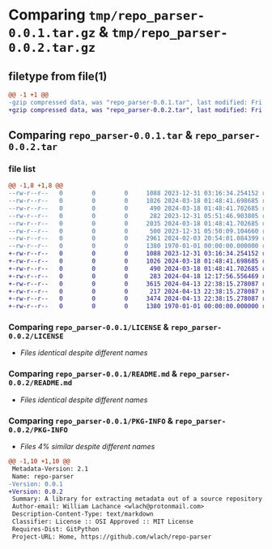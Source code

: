 # Comparing `tmp/repo_parser-0.0.1.tar.gz` & `tmp/repo_parser-0.0.2.tar.gz`

## filetype from file(1)

```diff
@@ -1 +1 @@
-gzip compressed data, was "repo_parser-0.0.1.tar", last modified: Fri Jan  1 00:00:00 2016, max compression
+gzip compressed data, was "repo_parser-0.0.2.tar", last modified: Fri Jan  1 00:00:00 2016, max compression
```

## Comparing `repo_parser-0.0.1.tar` & `repo_parser-0.0.2.tar`

### file list

```diff
@@ -1,8 +1,8 @@
--rw-r--r--   0        0        0     1088 2023-12-31 03:16:34.254152 repo_parser-0.0.1/LICENSE
--rw-r--r--   0        0        0     1026 2024-03-18 01:48:41.698685 repo_parser-0.0.1/README.md
--rw-r--r--   0        0        0      490 2024-03-18 01:48:41.702685 repo_parser-0.0.1/pyproject.toml
--rw-r--r--   0        0        0      282 2023-12-31 05:51:46.903805 repo_parser-0.0.1/repo_parser/__init__.py
--rw-r--r--   0        0        0     2035 2024-03-18 01:48:41.702685 repo_parser-0.0.1/repo_parser/filesystem.py
--rw-r--r--   0        0        0      500 2023-12-31 05:50:09.104660 repo_parser-0.0.1/repo_parser/processor.py
--rw-r--r--   0        0        0     2961 2024-02-03 20:54:01.084399 repo_parser-0.0.1/repo_parser/resource.py
--rw-r--r--   0        0        0     1380 1970-01-01 00:00:00.000000 repo_parser-0.0.1/PKG-INFO
+-rw-r--r--   0        0        0     1088 2023-12-31 03:16:34.254152 repo_parser-0.0.2/LICENSE
+-rw-r--r--   0        0        0     1026 2024-03-18 01:48:41.698685 repo_parser-0.0.2/README.md
+-rw-r--r--   0        0        0      490 2024-03-18 01:48:41.702685 repo_parser-0.0.2/pyproject.toml
+-rw-r--r--   0        0        0      283 2024-04-18 12:17:56.556469 repo_parser-0.0.2/repo_parser/__init__.py
+-rw-r--r--   0        0        0     3615 2024-04-13 22:38:15.278087 repo_parser-0.0.2/repo_parser/filesystem.py
+-rw-r--r--   0        0        0      217 2024-04-13 22:38:15.278087 repo_parser-0.0.2/repo_parser/processor.py
+-rw-r--r--   0        0        0     3474 2024-04-13 22:38:15.278087 repo_parser-0.0.2/repo_parser/resource.py
+-rw-r--r--   0        0        0     1380 1970-01-01 00:00:00.000000 repo_parser-0.0.2/PKG-INFO
```

### Comparing `repo_parser-0.0.1/LICENSE` & `repo_parser-0.0.2/LICENSE`

 * *Files identical despite different names*

### Comparing `repo_parser-0.0.1/README.md` & `repo_parser-0.0.2/README.md`

 * *Files identical despite different names*

### Comparing `repo_parser-0.0.1/PKG-INFO` & `repo_parser-0.0.2/PKG-INFO`

 * *Files 4% similar despite different names*

```diff
@@ -1,10 +1,10 @@
 Metadata-Version: 2.1
 Name: repo-parser
-Version: 0.0.1
+Version: 0.0.2
 Summary: A library for extracting metadata out of a source repository.
 Author-email: William Lachance <wlach@protonmail.com>
 Description-Content-Type: text/markdown
 Classifier: License :: OSI Approved :: MIT License
 Requires-Dist: GitPython
 Project-URL: Home, https://github.com/wlach/repo-parser
```


